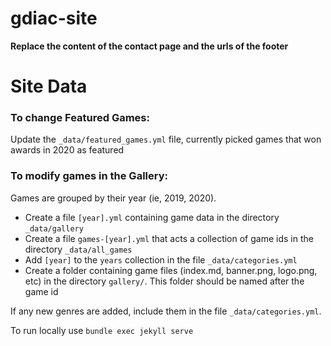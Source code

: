 # gdiac-site

**Replace the content of the contact page and the urls of the footer**

# Site Data

### To change Featured Games:

Update the `_data/featured_games.yml` file, currently picked games that won awards in 2020 as featured

### To modify games in the Gallery:

Games are grouped by their year (ie, 2019, 2020).

- Create a file `[year].yml` containing game data in the directory `_data/gallery`
- Create a file `games-[year].yml` that acts a collection of game ids in the directory `_data/all_games`
- Add `[year]` to the `years` collection in the file `_data/categories.yml`
- Create a folder containing game files (index.md, banner.png, logo.png, etc) in the directory `gallery/`. This folder should be named after the game id

If any new genres are added, include them in the file `_data/categories.yml`.

To run locally use `bundle exec jekyll serve`
